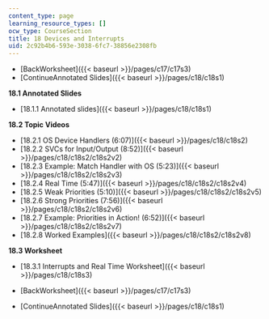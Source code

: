 ```yaml
---
content_type: page
learning_resource_types: []
ocw_type: CourseSection
title: 18 Devices and Interrupts
uid: 2c92b4b6-593e-3038-6fc7-38856e2308fb
---
```


*   [BackWorksheet]({{< baseurl >}}/pages/c17/c17s3)
*   [ContinueAnnotated Slides]({{< baseurl >}}/pages/c18/c18s1)

**18.1 Annotated Slides**

*   [18.1.1 Annotated slides]({{< baseurl >}}/pages/c18/c18s1)

**18.2 Topic Videos**

*   [18.2.1 OS Device Handlers (6:07)]({{< baseurl >}}/pages/c18/c18s2)
*   [18.2.2 SVCs for Input/Output (8:52)]({{< baseurl >}}/pages/c18/c18s2/c18s2v2)
*   [18.2.3 Example: Match Handler with OS (5:23)]({{< baseurl >}}/pages/c18/c18s2/c18s2v3)
*   [18.2.4 Real Time (5:47)]({{< baseurl >}}/pages/c18/c18s2/c18s2v4)
*   [18.2.5 Weak Priorities (5:10)]({{< baseurl >}}/pages/c18/c18s2/c18s2v5)
*   [18.2.6 Strong Priorities (7:56)]({{< baseurl >}}/pages/c18/c18s2/c18s2v6)
*   [18.2.7 Example: Priorities in Action! (6:52)]({{< baseurl >}}/pages/c18/c18s2/c18s2v7)
*   [18.2.8 Worked Examples]({{< baseurl >}}/pages/c18/c18s2/c18s2v8)

**18.3 Worksheet**

*   [18.3.1 Interrupts and Real Time Worksheet]({{< baseurl >}}/pages/c18/c18s3)

*   [BackWorksheet]({{< baseurl >}}/pages/c17/c17s3)
*   [ContinueAnnotated Slides]({{< baseurl >}}/pages/c18/c18s1)